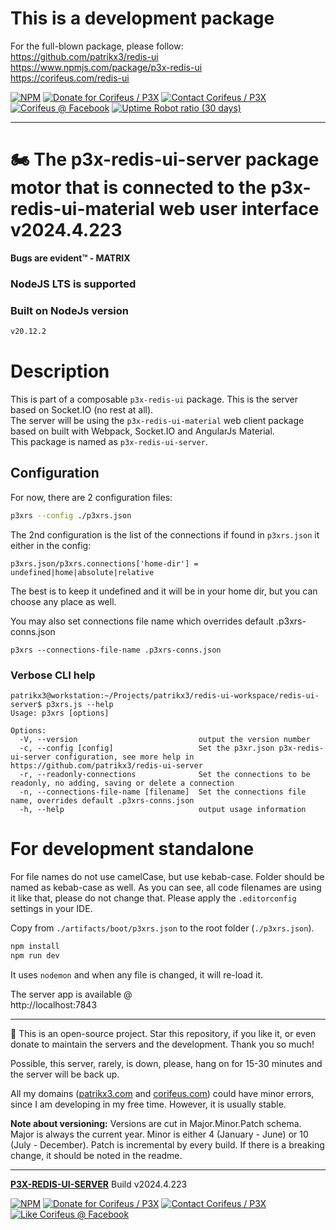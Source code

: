 # This is a development package

For the full-blown package, please follow:     
https://github.com/patrikx3/redis-ui  
https://www.npmjs.com/package/p3x-redis-ui   
https://corifeus.com/redis-ui   

[//]: #@corifeus-header

 [![NPM](https://img.shields.io/npm/v/p3x-redis-ui-server.svg)](https://www.npmjs.com/package/p3x-redis-ui-server)  [![Donate for Corifeus / P3X](https://img.shields.io/badge/Donate-Corifeus-003087.svg)](https://paypal.me/patrikx3) [![Contact Corifeus / P3X](https://img.shields.io/badge/Contact-P3X-ff9900.svg)](https://www.patrikx3.com/en/front/contact) [![Corifeus @ Facebook](https://img.shields.io/badge/Facebook-Corifeus-3b5998.svg)](https://www.facebook.com/corifeus.software)  [![Uptime Robot ratio (30 days)](https://img.shields.io/uptimerobot/ratio/m780749701-41bcade28c1ea8154eda7cca.svg)](https://stats.uptimerobot.com/9ggnzcWrw)



---
# 🏍️ The p3x-redis-ui-server package motor that is connected to the p3x-redis-ui-material web user interface v2024.4.223



**Bugs are evident™ - MATRIX️**
    



### NodeJS LTS is supported

### Built on NodeJs version

```txt
v20.12.2
```





# Description

                        
[//]: #@corifeus-header:end


This is part of a composable  `p3x-redis-ui` package. This is the server based on Socket.IO (no rest at all).  
The server will be using the `p3x-redis-ui-material` web client package based on built with Webpack, Socket.IO and AngularJs Material.  
This package is named as `p3x-redis-ui-server`.


## Configuration

For now, there are 2 configuration files:
```bash
p3xrs --config ./p3xrs.json
```

The 2nd configuration is the list of the connections if found in `p3xrs.json` it either in the config: 
```text
p3xrs.json/p3xrs.connections['home-dir'] = undefined|home|absolute|relative 
```

The best is to keep it undefined and it will be in your home dir, but you can choose any place as well.

You may also set connections file name which overrides default .p3xrs-conns.json
```text
p3xrs --connections-file-name .p3xrs-conns.json
```


### Verbose CLI help

```text
patrikx3@workstation:~/Projects/patrikx3/redis-ui-workspace/redis-ui-server$ p3xrs.js --help
Usage: p3xrs [options]

Options:
  -V, --version                           output the version number
  -c, --config [config]                   Set the p3xr.json p3x-redis-ui-server configuration, see more help in https://github.com/patrikx3/redis-ui-server
  -r, --readonly-connections              Set the connections to be readonly, no adding, saving or delete a connection
  -n, --connections-file-name [filename]  Set the connections file name, overrides default .p3xrs-conns.json
  -h, --help                              output usage information
```


# For development standalone

For file names do not use camelCase, but use kebab-case. Folder should be named as kebab-case as well. As you can see, all code filenames are using it like that, please do not change that.
Please apply the `.editorconfig` settings in your IDE.
  
Copy from `./artifacts/boot/p3xrs.json` to the root folder (`./p3xrs.json`).


```bash
npm install
npm run dev
```

It uses `nodemon` and when any file is changed, it will re-load it.

The server app is available @    
http://localhost:7843

[//]: #@corifeus-footer

---

🙏 This is an open-source project. Star this repository, if you like it, or even donate to maintain the servers and the development. Thank you so much!

Possible, this server, rarely, is down, please, hang on for 15-30 minutes and the server will be back up.

All my domains ([patrikx3.com](https://patrikx3.com) and [corifeus.com](https://corifeus.com)) could have minor errors, since I am developing in my free time. However, it is usually stable.

**Note about versioning:** Versions are cut in Major.Minor.Patch schema. Major is always the current year. Minor is either 4 (January - June) or 10 (July - December). Patch is incremental by every build. If there is a breaking change, it should be noted in the readme.


---

[**P3X-REDIS-UI-SERVER**](https://corifeus.com/redis-ui-server) Build v2024.4.223

 [![NPM](https://img.shields.io/npm/v/p3x-redis-ui-server.svg)](https://www.npmjs.com/package/p3x-redis-ui-server)  [![Donate for Corifeus / P3X](https://img.shields.io/badge/Donate-Corifeus-003087.svg)](https://www.paypal.com/cgi-bin/webscr?cmd=_s-xclick&hosted_button_id=QZVM4V6HVZJW6)  [![Contact Corifeus / P3X](https://img.shields.io/badge/Contact-P3X-ff9900.svg)](https://www.patrikx3.com/en/front/contact) [![Like Corifeus @ Facebook](https://img.shields.io/badge/LIKE-Corifeus-3b5998.svg)](https://www.facebook.com/corifeus.software)






[//]: #@corifeus-footer:end

